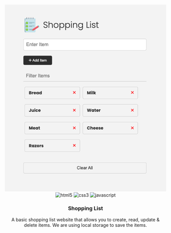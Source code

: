<div align="center">
  <br />
    <a>
      <img src="images/screen.png" alt="Project Cover">
    </a>
  <br />

  <div>
    <img src="https://img.shields.io/badge/-HTML_5-black?style=for-the-badge&logoColor=white&logo=html5&color=E34F26" alt="html5" />
    <img src="https://img.shields.io/badge/-css3-black?style=for-the-badge&logoColor=white&logo=css3&color=1572B6" alt="css3" />
    <img src="https://img.shields.io/badge/-javascript-yellow?style=for-the-badge&logoColor=white&logo=javascript" alt="javascript" />
  </div>

  <h3 align="center">Shopping List</h3>

   <div align="center">
     A basic shopping list website that allows you to create, read, update & delete items. We are using local storage to save the items.
    </div>


</div>